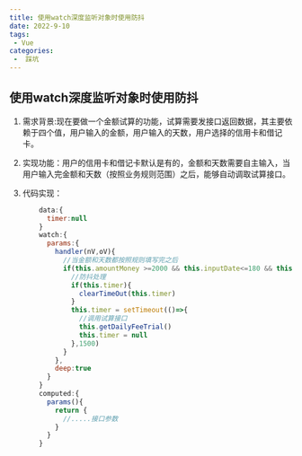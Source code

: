 ```yaml
---
title: 使用watch深度监听对象时使用防抖
date: 2022-9-10
tags:
 - Vue
categories:
 -  踩坑
---       
```


##  使用watch深度监听对象时使用防抖     

1. 需求背景:现在要做一个金额试算的功能，试算需要发接口返回数据，其主要依赖于四个值，用户输入的金额，用户输入的天数，用户选择的信用卡和借记卡。    

2. 实现功能：用户的信用卡和借记卡默认是有的，金额和天数需要自主输入，当用户输入完金额和天数（按照业务规则范围）之后，能够自动调取试算接口。     

3. 代码实现：   
      ```js   
          data:{
            timer:null
          }   
          watch:{
            params:{
              handler(nV,oV){
                //当金额和天数都按照规则填写完之后
                if(this.amountMoney >=2000 && this.inputDate<=180 && this.inputDate>0){
                  //防抖处理  
                  if(this.timer){
                    clearTimeOut(this.timer)
                  }
                  this.timer = setTimeout(()=>{
                    //调用试算接口    
                    this.getDailyFeeTrial()
                    this.timer = null
                  },1500)
                }
              },
              deep:true
            }
          }   
          computed:{
            params(){
              return {
                //.....接口参数
              }
            }
          }     
      ```